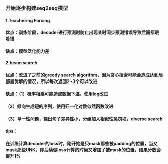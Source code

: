 ### 开始逐步构建seq2seq模型
#### 1.Teachering Forcing
#### 优点：训练阶段，decoder进行预测时防止出现某时间步预测错误导致后面都跟着错
#### 缺点：模型泛化能力差

#### 2.beam search
#### 优点：改进了之前的greedy search algorithm，因为贪心搜索可能会造成达到局部最优解的情况，所以每次返回2~3个可以改进
#### 缺点：（1）概率相乘可能造成数据下溢，使用log改进
####       （2）倾向生成短的序列，使用归一化对数似然函数改进
####       （3）单一性问题，输出句子差异性小，分组加入相似性惩罚项，diverse search

#### tips：
#### 在训练计算decoder的loss时，刚开始是只mask那些被padding的位置，当又mask那些UNK，即后续做loss计算的时候又增加了被mask的位置，结果分数会提升1%
